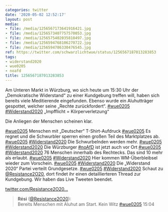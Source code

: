 ```yaml
---
categories: twitter
date: '2020-05-02 12:52:17'
layout: post
media:
- file: /media/1256567173641916421.jpg
- file: /media/1256573407757570053.jpg
- file: /media/1256575402035818497.jpg
- file: /media/1256594768106270722.jpg
- file: /media/1256594786330476545.jpg
ref: https://twitter.com/schwarzlichtwue/status/1256567187013283853
tags:
- widerstand2020
- wue0205
- noafd
title: 1256567187013283853
---
```

Am Unteren Markt in Würzburg, wo sich heute um 15:30 Uhr der „Demokratische Widerstand“ zu einer Kundgebung treffen will, haben sich bereits viele Meditierende eingefunden. Ebenso wurde ein Aluhutträger gespottet, welcher seine „Rechte zurückfordert“. [#wue0205](/t/wue0205) [#Widerstand2020](/t/widerstand2020) 
„Impfflicht = Körperverletzung“

Die Anliegen der Menschen scheinen klar.

[#wue0205](/t/wue0205)
Menschen mit „Deutscher“ T-Shirt-Aufdruck [#wue0205](/t/wue0205)
Es regnet und die Schwurbler sperren einen großen Teil des Marktplatzes ab. [#wue0205](/t/wue0205) [#Widerstand2020](/t/widerstand2020) 
Die Schwurbelnden werden mehr. [#wue0205](/t/wue0205) [#Widerstand2020](/t/widerstand2020) 
Die Würzburger [#noAfD](/t/noafd) ist jetzt auch vor Ort [#wue0205](/t/wue0205) [#Widerstand2020](/t/widerstand2020)
76 Menschen innerhalb des Rechtecks. Das sind 10 mehr als erlaubt. [#wue0205](/t/wue0205) [#Widerstand2020](/t/widerstand2020)
Hier kommen WM-Überbleibsel wieder zum Vorschein. [#wue0205](/t/wue0205) [#Widerstand2020](/t/widerstand2020) 
Die „Widerstand 2020“ Partei verteilt Grundgesetze. [#wue0205](/t/wue0205) [#Widerstand2020](/t/widerstand2020) 
Schaut zu [@Resistance2O20](https://twitter.com/Resistance2O20), dort findet ihr einen detaillierteren Thread zur Kundgebung. Wir haben das Live Tweeten beendet.

[twitter.com/Resistance2O20…](https://twitter.com/Resistance2O20/status/1256570323878715393?s=19)
> <b>Rési</b> ([@Resistance2O20](https://twitter.com/Resistance2O20)):  
>Bereits Menschen mit Aluhut am Start. Kein Witz [#wue0205](/t/wue0205) 15:04  

